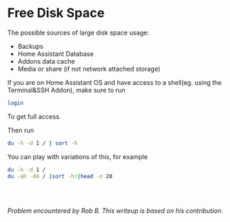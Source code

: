 
# Free Disk Space

The possible sources of large disk space usage:

* Backups
* Home Assistant Database
* Addons data cache
* Media or share (if not network attached storage)

If you are on Home Assistant OS and have access to a shell(eg. using the Terminal&SSH Addon), make sure to run 

```sh
login
```
To get full access.

Then run

```bash
du -h -d 1 / | sort -h
```

You can play with variations of this, for example

```bash
du -h -d 1 /
du -ah -d4 / |sort -hr|head -n 20
```


<br><br>

*Problem encountered by Rob B. This writeup is based on his contribution.*